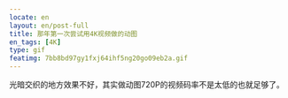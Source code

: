 ```yaml
---
locate: en
layout: en/post-full
title: 那年第一次尝试用4K视频做的动图
en_tags: [4K]
type: gif
featimg: 7bb8bd97gy1fxj64ihf5ng20go09eb2a.gif
---
```


光暗交织的地方效果不好，其实做动图720P的视频码率不是太低的也就足够了。